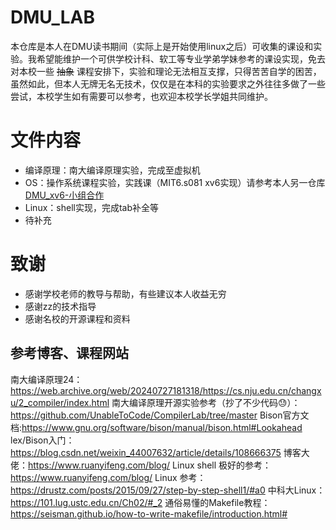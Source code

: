 # DMU_LAB

本仓库是本人在DMU读书期间（实际上是开始使用linux之后）可收集的课设和实验。我希望能维护一个可供学校计科、软工等专业学弟学妹参考的课设实现，免去对本校一些 ~~抽象~~ 课程安排下，实验和理论无法相互支撑，只得苦苦自学的困苦，虽然如此，但本人无牌无名无技术，仅仅是在本科的实验要求之外往往多做了一些尝试，本校学生如有需要可以参考，也欢迎本校学长学姐共同维护。

# 文件内容

- 编译原理：南大编译原理实验，完成至虚拟机
- OS：操作系统课程实验，实践课（MIT6.s081 xv6实现）请参考本人另一仓库[DMU_xv6-小组合作](https://github.com/Ah-saber/DMU_xv6)
- Linux：shell实现，完成tab补全等
- 待补充

# 致谢

- 感谢学校老师的教导与帮助，有些建议本人收益无穷
- 感谢zz的技术指导
- 感谢名校的开源课程和资料

## 参考博客、课程网站

南大编译原理24：https://web.archive.org/web/20240727181318/https://cs.nju.edu.cn/changxu/2_compiler/index.html
南大编译原理开源实验参考（抄了不少代码😓）：https://github.com/UnableToCode/CompilerLab/tree/master
Bison官方文档:https://www.gnu.org/software/bison/manual/bison.html#Lookahead
lex/Bison入门：https://blog.csdn.net/weixin_44007632/article/details/108666375
博客大佬：https://www.ruanyifeng.com/blog/
Linux shell 极好的参考：https://www.ruanyifeng.com/blog/
Linux 参考：https://drustz.com/posts/2015/09/27/step-by-step-shell1/#a0
中科大Linux：https://101.lug.ustc.edu.cn/Ch02/#_2
通俗易懂的Makefile教程：https://seisman.github.io/how-to-write-makefile/introduction.html#

